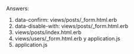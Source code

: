 Answers:
1. data-confirm: views/posts/_form.html.erb
2. data-disable-with: views/posts/_form.html.erb
3. views/posts/index.html.erb
4. views/users/_form.html.erb y application.js
5. application.js